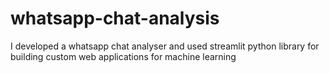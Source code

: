 # whatsapp-chat-analysis
I developed a whatsapp chat analyser and used streamlit python library for building custom web applications for machine learning 
